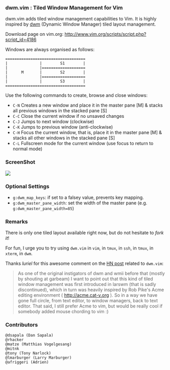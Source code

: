 ### dwm.vim : Tiled Window Management for Vim

dwm.vim adds tiled window management capabilities to Vim. It is highly inspired by [dwm](http://dwm.suckless.org/) (Dynamic Window Manager) tiled layout management. 

Download page on vim.org: http://www.vim.org/scripts/script.php?script_id=4186

Windows are always organised as follows: 

```
===================================
|              |        S1        | 
|              |===================
|      M       |        S2        | 
|              |===================
|              |        S3        | 
===================================
```

Use the following commands to create, browse and close windows: 

- `C-N` Creates a new window and place it in the master pane [M] & stacks all previous windows in the stacked pane [S]
- `C-C` Close the current window if no unsaved changes 
- `C-J` Jumps to next window (clockwise) 
- `C-K` Jumps to previous window (anti-clockwise) 
- `C-H` Focus the current window, that is, place it in the master pane [M] & stacks all other windows in the stacked pane [S]
- `C-L` Fullscreen mode for the current window (use focus to return to normal mode)

### ScreenShot

![](http://i.imgur.com/TKL4i.png)

### Optional Settings

- `g:dwm_map_keys`: if set to a falsey value, prevents key mapping.
- `g:dwm_master_pane_width`: set the width of the master pane (e.g. `g:dwm_master_pane_width=85`)

### Remarks

There is only one tiled layout available right now, but do not hesitate to *fork it*!

For fun, I urge you to try using `dwm.vim` in `vim`, in `tmux`, in `ssh`, in `tmux`, in `xterm`, in `dwm`.

Thanks *luriel* for this awesome comment on the [HN post](http://news.ycombinator.com/item?id=4419530) 
related to `dwm.vim`:

> As one of the original instigators of dwm and wmii before that (mostly by shouting at garbeam) 
> I want to point out that this kind of tiled window management was first introduced in larswm 
> (that is sadly discontinued), which in turn was heavily inspired by Rob Pike's Acme editing 
> environment ( http://acme.cat-v.org ). 
> So in a way we have gone full circle, from text editor, to window managers, back to text editor.
> That said, I still prefer Acme to vim, but would be really cool if somebody added mouse chording to vim :)

### Contributors

```
@dsapala (Dan Sapala)
@rhacker
@matze (Matthias Vogelgesang)
@mitnk
@tony (Tony Narlock)
@lmarburger (Larry Marburger)
@afriggeri (Adrien)
```


